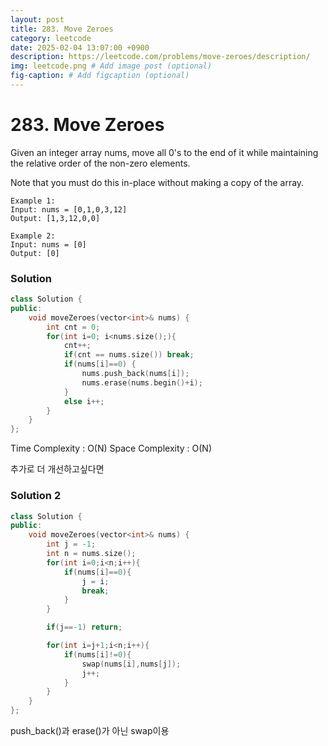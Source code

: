 ```yaml
---
layout: post
title: 283. Move Zeroes
category: leetcode
date: 2025-02-04 13:07:00 +0900
description: https://leetcode.com/problems/move-zeroes/description/
img: leetcode.png # Add image post (optional)
fig-caption: # Add figcaption (optional)
---
```



# 283. Move Zeroes


Given an integer array nums, move all 0's to the end of it while maintaining the relative order of the non-zero elements.

Note that you must do this in-place without making a copy of the array.

 
```
Example 1:
Input: nums = [0,1,0,3,12]
Output: [1,3,12,0,0]
```

```
Example 2:
Input: nums = [0]
Output: [0]
```

### Solution 
```cpp
class Solution {
public:
    void moveZeroes(vector<int>& nums) {
        int cnt = 0;
        for(int i=0; i<nums.size();){
            cnt++;
            if(cnt == nums.size()) break;
            if(nums[i]==0) {
                nums.push_back(nums[i]);
                nums.erase(nums.begin()+i);
            }
            else i++;
        }
    }
};
```

Time Complexity : O(N)
Space Complexity : O(N)

추가로 더 개선하고싶다면 

### Solution 2

```cpp
class Solution {
public:
    void moveZeroes(vector<int>& nums) {
        int j = -1;
        int n = nums.size();
        for(int i=0;i<n;i++){
            if(nums[i]==0){
                j = i;
                break;
            }
        }

        if(j==-1) return;

        for(int i=j+1;i<n;i++){
            if(nums[i]!=0){
                swap(nums[i],nums[j]);
                j++;
            }
        }
    }
};
```

push_back()과 erase()가 아닌 swap이용 
